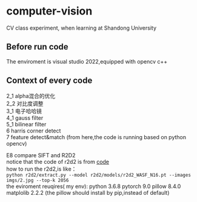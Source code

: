 # computer-vision  
CV class experiment, when learning at Shandong University   

## Before run code       
The enviroment is visual studio 2022,equipped with opencv c++     

## Context of every code   
2_1  alpha混合的优化   
2_2  对比度调整   
3_1  电子哈哈镜   
4_1  gauss filter  
5_1  bilinear filter  
6    harris corner detect  
7    feature detect&match  (from here,the code is running based on python opencv)

E8 compare SIFT and R2D2  
    notice that the code of r2d2 is from [code](http://github.com/naver/r2d2)  
    how to run the r2d2,is like：  
    ```python r2d2/extract.py --model r2d2/models/r2d2_WASF_N16.pt --images imgs/2.jpg --top-k 2056```  
    the eviroment reuqires( my env): python 3.6.8  pytorch 9.0  pillow  8.4.0  matplolib 2.2.2    (the pillow should install by pip,instead of default)  
